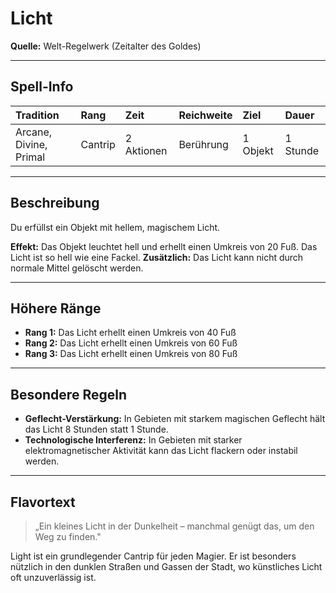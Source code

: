 # **Licht**
**Quelle:** Welt-Regelwerk (Zeitalter des Goldes)

---

## **Spell-Info**
| **Tradition** | **Rang** | **Zeit** | **Reichweite** | **Ziel** | **Dauer** |
|:--|:--|:--|:--|:--|:--|
| Arcane, Divine, Primal | Cantrip | 2 Aktionen | Berührung | 1 Objekt | 1 Stunde |

---

## **Beschreibung**
Du erfüllst ein Objekt mit hellem, magischem Licht.

**Effekt:** Das Objekt leuchtet hell und erhellt einen Umkreis von 20 Fuß. Das Licht ist so hell wie eine Fackel.
**Zusätzlich:** Das Licht kann nicht durch normale Mittel gelöscht werden.

---

## **Höhere Ränge**
- **Rang 1:** Das Licht erhellt einen Umkreis von 40 Fuß
- **Rang 2:** Das Licht erhellt einen Umkreis von 60 Fuß
- **Rang 3:** Das Licht erhellt einen Umkreis von 80 Fuß

---

## **Besondere Regeln**
- **Geflecht-Verstärkung:** In Gebieten mit starkem magischen Geflecht hält das Licht 8 Stunden statt 1 Stunde.
- **Technologische Interferenz:** In Gebieten mit starker elektromagnetischer Aktivität kann das Licht flackern oder instabil werden.

---

## **Flavortext**
> „Ein kleines Licht in der Dunkelheit – manchmal genügt das, um den Weg zu finden."

Light ist ein grundlegender Cantrip für jeden Magier. Er ist besonders nützlich in den dunklen Straßen und Gassen der Stadt, wo künstliches Licht oft unzuverlässig ist.
